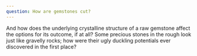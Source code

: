 ```yaml
---
question: How are gemstones cut?
---
```


And how does the underlying crystalline structure of a raw gemstone affect the options for its outcome, if at all? Some precious stones in the rough look just like gravelly rocks; how were their ugly duckling potentials ever discovered in the first place?
